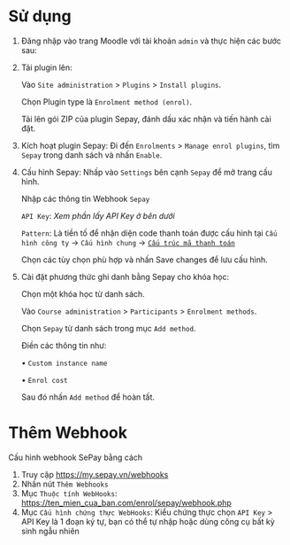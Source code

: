 # Sử dụng

1. Đăng nhập vào trang Moodle với tài khoản `admin` và thực hiện các bước sau:
2. Tải plugin lên:

   Vào `Site administration` > `Plugins` > `Install plugins`.

   Chọn Plugin type là `Enrolment method (enrol)`.

   Tải lên gói ZIP của plugin Sepay, đánh dấu xác nhận và tiến hành cài đặt.

3. Kích hoạt plugin Sepay:
   Đi đến `Enrolments` > `Manage enrol plugins`, tìm `Sepay` trong danh sách và nhấn `Enable`.
4. Cấu hình Sepay:
   Nhấp vào `Settings` bên cạnh `Sepay` để mở trang cấu hình.

   Nhập các thông tin Webhook `Sepay`

   `API Key`: _Xem phần lấy API Key ở bên dưới_

   `Pattern`: Là tiền tố để nhận diện code thanh toán được cấu hình tại `Cấu hình công ty` -> `Cấu hình chung` -> [`Cấu trúc mã thanh toán`](https://my.sepay.vn/company/configuration)

   Chọn các tùy chọn phù hợp và nhấn Save changes để lưu cấu hình.

5. Cài đặt phương thức ghi danh bằng Sepay cho khóa học:

   Chọn một khóa học từ danh sách.

   Vào `Course administration` > `Participants` > `Enrolment methods`.

   Chọn `Sepay` từ danh sách trong mục `Add method`.

   Điền các thông tin như:

   • `Custom instance name`

   • `Enrol cost`

   Sau đó nhấn `Add method` để hoàn tất.

# Thêm Webhook

Cấu hình webhook SePay bằng cách

1. Truy cập https://my.sepay.vn/webhooks
2. Nhấn nút `Thêm Webhooks`
3. Mục `Thuộc tính WebHooks`: https://ten_mien_cua_ban.com/enrol/sepay/webhook.php
4. Mục `Cấu hình chứng thực WebHooks`: Kiểu chứng thực chọn `API Key` > API Key là 1 đoạn ký tự, bạn có thể tự nhập hoặc dùng công cụ bất kỳ sinh ngẫu nhiên
